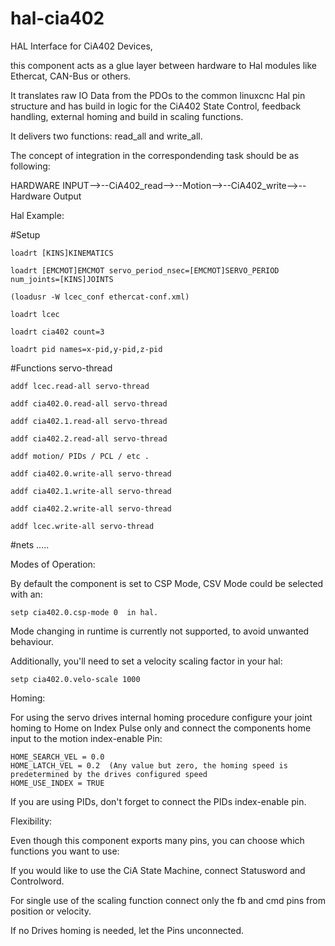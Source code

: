 # hal-cia402
HAL Interface for CiA402 Devices,

this component acts as a glue layer between hardware to Hal modules like Ethercat, CAN-Bus or others.

It translates raw IO Data from the PDOs to the common linuxcnc Hal pin structure and has build in logic
for the CiA402 State Control, feedback handling, external homing and build in scaling functions.

It delivers two functions: read_all and write_all.


The concept of integration in the correspondending task should be as following: 



  HARDWARE INPUT-->--CiA402_read-->--Motion-->--CiA402_write-->--Hardware Output

Hal Example:

  #Setup

    loadrt [KINS]KINEMATICS

    loadrt [EMCMOT]EMCMOT servo_period_nsec=[EMCMOT]SERVO_PERIOD num_joints=[KINS]JOINTS

    (loadusr -W lcec_conf ethercat-conf.xml)

    loadrt lcec

    loadrt cia402 count=3

    loadrt pid names=x-pid,y-pid,z-pid



  #Functions servo-thread

    addf lcec.read-all servo-thread

    addf cia402.0.read-all servo-thread

    addf cia402.1.read-all servo-thread

    addf cia402.2.read-all servo-thread

    addf motion/ PIDs / PCL / etc .

    addf cia402.0.write-all servo-thread

    addf cia402.1.write-all servo-thread

    addf cia402.2.write-all servo-thread

    addf lcec.write-all servo-thread

  
  #nets .....



Modes of Operation: 

  By default the component is set to CSP Mode, CSV Mode could be selected with an: 
  
    setp cia402.0.csp-mode 0  in hal.

  Mode changing in runtime is currently not supported, to avoid
  unwanted behaviour.
  
  Additionally, you'll need to set a velocity scaling factor in your hal:
    
    setp cia402.0.velo-scale 1000

Homing:

  For using the servo drives internal homing procedure configure your
  joint homing to  Home on Index Pulse only and connect the components
  home input to the motion index-enable Pin:

    HOME_SEARCH_VEL = 0.0
    HOME_LATCH_VEL = 0.2  (Any value but zero, the homing speed is predetermined by the drives configured speed
    HOME_USE_INDEX = TRUE

  If you are using PIDs, don't forget to connect the PIDs index-enable pin.


Flexibility:

  Even though this component exports many pins, you can choose which functions you want to use:

  If you would like to use the CiA State Machine, connect Statusword and Controlword.

  For single use of the scaling function connect only the fb and cmd pins from position or velocity.

  If no Drives homing is needed, let the Pins unconnected.


